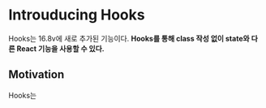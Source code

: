 # Introuducing Hooks

Hooks는 16.8v에 새로 추가된 기능이다.
__Hooks를 통해 class 작성 없이 state와 다른 React 기능을 사용할 수 있다.__

## Motivation

Hooks는 